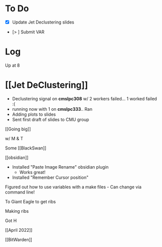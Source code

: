 
# To Do
- [x] Update Jet Declustering slides  
- [> ] Submit VAR
# Log

Up at 8

# [[Jet DeClustering]]
- Declustering signal on **cmslpc308** w/ 2 workers failed... 1 worked failed :( 
- running now with 1 on **cmslpc333**.. Ran
- Adding plots to slides
- Sent first draft of slides to CMU group


[[Going big]]

w/ M & T 

Some [[BlackSwan]]

[[obsidian]]
- Installed "Paste Image Rename" obsidian plugin
	- Works great!
- Installed "Remember Cursor position"

Figured out how to use variables with a make files
	- Can change via command line! 


To Giant Eagle to get ribs

Making ribs

Got H 

[[April 2022]]

[[BitWarden]]








